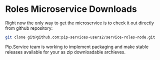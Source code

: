 # Roles Microservice Downloads

Right now the only way to get the microservice is to check it out directly from github repository:

```bash
git clone git@github.com:pip-services-users2/service-roles-node.git
```

Pip.Service team is working to implement packaging and make stable releases available for your 
as zip downloadable archieves.
